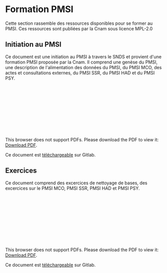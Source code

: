 # Formation PMSI
<!-- SPDX-License-Identifier: MPL-2.0 -->

Cette section rassemble des ressources disponibles pour se former au PMSI. Ces ressources sont publiées par la Cnam sous licence MPL-2.0

## Initiation au PMSI
Ce document est une initiation au PMSI à travers le SNDS et provient d'une formation PMSI proposée par la Cnam. Il comprend une genèse du PMSI, une description de l'alimentation des données du PMSI, du PMSI MCO, des actes et consultations externes, du PMSI SSR, du PMSI HAD et du PMSI PSY. 

<object data="../../files/Cnam/2020-04-30_CNAM_Formation-PMSI_MLP-2.0.pdf" type="application/pdf" width="750px" height="750px">
    <embed src="../../files/Cnam/2020-04-30_CNAM_Formation-PMSI_MLP-2.0.pdf" type="application/pdf">
        <p>This browser does not support PDFs. Please download the PDF to view it: <a href="../../files/Cnam/2020-04-30_CNAM_Formation-PMSI_MLP-2.0.pdf">Download PDF</a>.</p>
    </embed>
</object>

Ce document est [téléchargeable](../../files/Cnam/2020-04-30_CNAM_Formation-PMSI_MLP-2.0.pdf) sur Gitlab.

## Exercices
Ce document comprend des excercices de nettoyage de bases, des excercices sur le PMSI MCO, PMSI SSR, PMSI HAD et PMSI PSY. 

<object data="../../files/Cnam/2020-04-30_CNAM_Enonces-EXERCICES-TOUS-PMSI-fev-2019_MLP-2.0.pdf" type="application/pdf" width="750px" height="750px">
    <embed src="../../files/Cnam/2020-04-30_CNAM_Enonces-EXERCICES-TOUS-PMSI-fev-2019_MLP-2.0.pdf" type="application/pdf">
        <p>This browser does not support PDFs. Please download the PDF to view it: <a href="../../files/Cnam/2020-04-30_CNAM_Enonces-EXERCICES-TOUS-PMSI-fev-2019_MLP-2.0.pdf">Download PDF</a>.</p>
    </embed>
</object>

Ce document est [téléchargeable](../../files/Cnam/2020-04-30_CNAM_Enonces-EXERCICES-TOUS-PMSI-fev-2019_MLP-2.0.pdf) sur Gitlab.